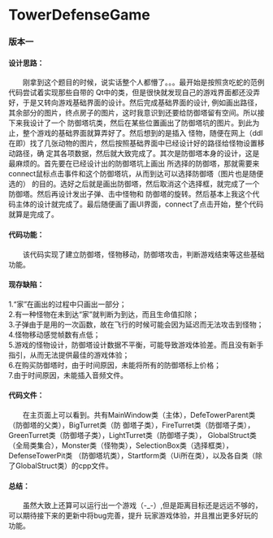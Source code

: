 # TowerDefenseGame
### 版本一
  
#### 设计思路：  
&emsp;&emsp;刚拿到这个题目的时候，说实话整个人都懵了。。。最开始是按照贪吃蛇的范例代码尝试着实现那些自带的
Qt中的类，但是很快就发现自己的游戏界面都还没弄好，于是又转向游戏基础界面的设计。然后完成基础界面的设计,
例如画出路径，其余部分的图片，终点房子的图片，这时我意识到还要给防御塔留有空间。所以接下来我设计了一个
防御塔坑类，然后在某些位置画出了防御塔坑的图片。到此为止，整个游戏的基础界面就算弄好了。然后想到的是插入
怪物，随便在网上（ddl在即）找了几张动物的图片，然后按照基础界面中已经设计好的路径给怪物设置移动路径，确
定其各项数据，然后就大致完成了。其次是防御塔本身的设计，这是最麻烦的。首先要在已经设计出的防御塔坑上画出
所选择的防御塔，那就需要来connect鼠标点击事件和这个防御塔坑，从而到达可以选择防御塔（图片也是随便选的）
的目的。选好之后就是画出防御塔，然后取消这个选择框，就完成了一个防御塔。然后再设计发出子弹、击中怪物和
防御塔的旋转。然后基本上我这个代码主体的设计就完成了。最后随便画了画UI界面，connect了点击开始，整个代码
就算是完成了。

#### 代码功能：  
&emsp;&emsp;该代码实现了建立防御塔，怪物移动，防御塔攻击，判断游戏结束等这些基础功能。

#### 现存缺陷：  
1.“家”在画出的过程中只画出一部分；  
2.有一种怪物在未到达“家”就判断为到达，而且生命值扣除；  
3.子弹由于是用的一次函数，故在飞行的时候可能会因为延迟而无法攻击到怪物；  
4.怪物移动感觉帧数有点低；  
5.游戏的怪物设计，防御塔设计数据不平衡，可能导致游戏体验差。而且没有新手指引，从而无法提供最佳的游戏体验；  
6.在购买防御塔时，由于时间原因，未能将所有的防御塔标上价格；  
7.由于时间原因，未能插入音频文件。  

#### 代码文件：  
&emsp;&emsp;在主页面上可以看到。共有MainWindow类（主体），DefeTowerParent类（防御塔的父类），BigTurret类（防
御塔子类），FireTurret类（防御塔子类），GreenTurret类（防御塔子类），LightTurret类（防御塔子类），
GlobalStruct类（全局类集合），Monster类（怪物类），SelectionBox类（选择框类），DefenseTowerPit类
（防御塔坑类），Startform类（Ui所在类），以及各自类（除了GlobalStruct类）的cpp文件。

#### 总结：  
&emsp;&emsp;虽然大致上还算可以运行出一个游戏（-_-）,但是距离目标还是远远不够的，可以期待接下来的更新中将bug完善，提升
玩家游戏体验，并且推出更多好玩的功能。  
